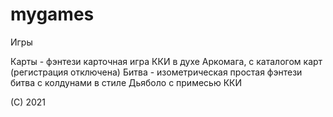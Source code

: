 # mygames

Игры

Карты - фэнтези карточная игра ККИ в духе Аркомага, с каталогом карт (регистрация отключена)
Битва - изометрическая простая фэнтези битва с колдунами в стиле Дьяболо с примесью ККИ

(С) 2021
